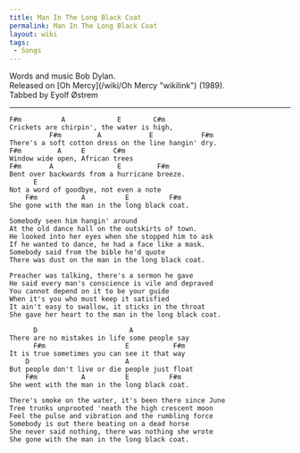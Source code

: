 ```yaml
---
title: Man In The Long Black Coat
permalink: Man In The Long Black Coat
layout: wiki
tags:
 - Songs
---
```


Words and music Bob Dylan.  
Released on [Oh Mercy](/wiki/Oh Mercy "wikilink") (1989).  
Tabbed by Eyolf Østrem

* * * * *

    F#m          A             E        C#m
    Crickets are chirpin', the water is high,
              F#m         A            E            F#m
    There's a soft cotton dress on the line hangin' dry.
    F#m         A     E       C#m
    Window wide open, African trees
    F#m       A                E         F#m
    Bent over backwards from a hurricane breeze.
          E
    Not a word of goodbye, not even a note
        F#m           A          E          F#m
    She gone with the man in the long black coat.

    Somebody seen him hangin' around
    At the old dance hall on the outskirts of town.
    He looked into her eyes when she stopped him to ask
    If he wanted to dance, he had a face like a mask.
    Somebody said from the bible he'd quote
    There was dust on the man in the long black coat.

    Preacher was talking, there's a sermon he gave
    He said every man's conscience is vile and depraved
    You cannot depend on it to be your guide
    When it's you who must keep it satisfied
    It ain't easy to swallow, it sticks in the throat
    She gave her heart to the man in the long black coat.

          D                       A
    There are no mistakes in life some people say
          F#m                    E           F#m
    It is true sometimes you can see it that way
        D                        A
    But people don't live or die people just float
        F#m           A          E          F#m
    She went with the man in the long black coat.

    There's smoke on the water, it's been there since June
    Tree trunks unprooted 'neath the high crescent moon
    Feel the pulse and vibration and the rumbling force
    Somebody is out there beating on a dead horse
    She never said nothing, there was nothing she wrote
    She gone with the man in the long black coat.
